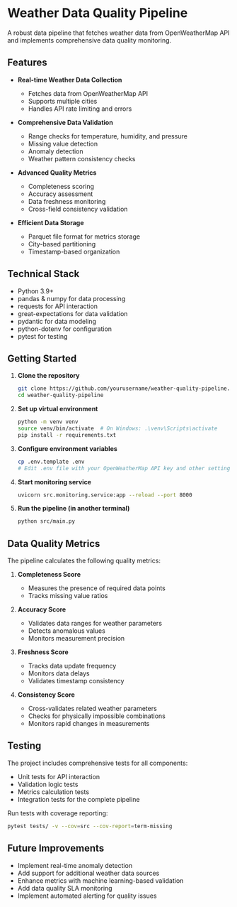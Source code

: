 # Weather Data Quality Pipeline
A robust data pipeline that fetches weather data from OpenWeatherMap API and implements comprehensive data quality monitoring.

## Features
- **Real-time Weather Data Collection**
  - Fetches data from OpenWeatherMap API
  - Supports multiple cities
  - Handles API rate limiting and errors

- **Comprehensive Data Validation**
  - Range checks for temperature, humidity, and pressure
  - Missing value detection
  - Anomaly detection
  - Weather pattern consistency checks

- **Advanced Quality Metrics**
  - Completeness scoring
  - Accuracy assessment
  - Data freshness monitoring
  - Cross-field consistency validation

- **Efficient Data Storage**
  - Parquet file format for metrics storage
  - City-based partitioning
  - Timestamp-based organization


## Technical Stack
- Python 3.9+
- pandas & numpy for data processing
- requests for API interaction
- great-expectations for data validation
- pydantic for data modeling
- python-dotenv for configuration
- pytest for testing

## Getting Started
1. **Clone the repository**
   ```bash
   git clone https://github.com/yourusername/weather-quality-pipeline.git
   cd weather-quality-pipeline
   ```
   
2. **Set up virtual environment**
   ```bash
   python -m venv venv
   source venv/bin/activate  # On Windows: .\venv\Scripts\activate
   pip install -r requirements.txt
   ```

3. **Configure environment variables**
   ```bash
   cp .env.template .env
   # Edit .env file with your OpenWeatherMap API key and other settings
   ```

4. **Start monitoring service**
   ```bash
   uvicorn src.monitoring.service:app --reload --port 8000
   ```

5. **Run the pipeline (in another terminal)**
   ```bash
   python src/main.py
   ```

## Data Quality Metrics
The pipeline calculates the following quality metrics:

1. **Completeness Score**
   - Measures the presence of required data points
   - Tracks missing value ratios
  
2. **Accuracy Score**
   - Validates data ranges for weather parameters
   - Detects anomalous values
   - Monitors measurement precision

3. **Freshness Score**
   - Tracks data update frequency
   - Monitors data delays
   - Validates timestamp consistency

4. **Consistency Score**
   - Cross-validates related weather parameters
   - Checks for physically impossible combinations
   - Monitors rapid changes in measurements
  
## Testing
The project includes comprehensive tests for all components:

- Unit tests for API interaction
- Validation logic tests
- Metrics calculation tests
- Integration tests for the complete pipeline

Run tests with coverage reporting:
```bash
pytest tests/ -v --cov=src --cov-report=term-missing
```

## Future Improvements
- Implement real-time anomaly detection
- Add support for additional weather data sources
- Enhance metrics with machine learning-based validation
- Add data quality SLA monitoring
- Implement automated alerting for quality issues
